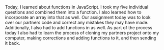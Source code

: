 Today, I learned about functions in JavaScript. I took my five individual questions and combined them into a function.  I also learned how to incorporate an array into that as well.  Our assignment today was to look over our partners code and correct any mistakes they may have made. Additionally, I also had to add functions in as well.
As part of the process today I also had to learn the process of cloning my partners project onto my computer, making corrections and adding functions to it, and then sending it back.
